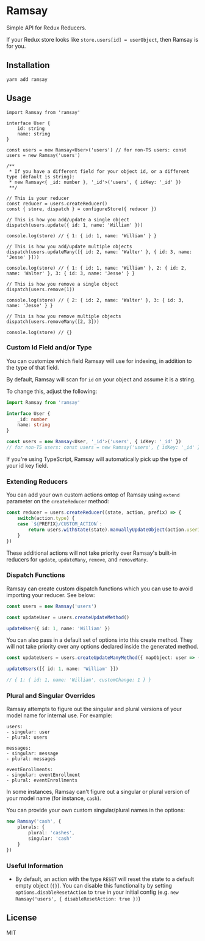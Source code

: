 # Ramsay
Simple API for Redux Reducers.

If your Redux store looks like `store.users[id] = userObject`, then Ramsay is for you.

## Installation
```
yarn add ramsay
```

## Usage
```tsx
import Ramsay from 'ramsay'

interface User {
	id: string
	name: string
}

const users = new Ramsay<User>('users') // for non-TS users: const users = new Ramsay('users')

/**
 * If you have a different field for your object id, or a different type (default is string):
 * new Ramsay<{ _id: number }, '_id'>('users', { idKey: '_id' })
 **/

// This is your reducer
const reducer = users.createReducer()
const { store, dispatch } = configureStore({ reducer })

// This is how you add/update a single object
dispatch(users.update({ id: 1, name: 'William' }))

console.log(store) // { 1: { id: 1, name: 'William' } }

// This is how you add/update multiple objects
dispatch(users.updateMany([{ id: 2, name: 'Walter' }, { id: 3, name: 'Jesse' }]))

console.log(store) // { 1: { id: 1, name: 'William' }, 2: { id: 2, name: 'Walter' }, 3: { id: 3, name: 'Jesse' } }

// This is how you remove a single object
dispatch(users.remove(1))

console.log(store) // { 2: { id: 2, name: 'Walter' }, 3: { id: 3, name: 'Jesse' } }

// This is how you remove multiple objects
dispatch(users.removeMany([2, 3]))

console.log(store) // {}
```

### Custom Id Field and/or Type
You can customize which field Ramsay will use for indexing, in addition to the type of that field.

By default, Ramsay will scan for `id` on your object and assume it is a string.

To change this, adjust the following:
```ts
import Ramsay from 'ramsay'

interface User {
	_id: number
	name: string
}

const users = new Ramsay<User, '_id'>('users', { idKey: '_id' })
// for non-TS users: const users = new Ramsay('users', { idKey: '_id' })
```

If you're using TypeScript, Ramsay will automatically pick up the type of your id key field.

### Extending Reducers
You can add your own custom actions ontop of Ramsay using `extend` parameter on the `createReducer` method:
```ts
const reducer = users.createReducer((state, action, prefix) => {
	switch(action.type) {
	case `${PREFIX}/CUSTOM_ACTION`:
		return users.withState(state).manuallyUpdateObject(action.userId, oldUser => ({ counter: oldUser.counter + 1 }))
	}
})
```

These additional actions will not take priority over Ramsay's built-in reducers for `update`, `updateMany`, `remove`, and `removeMany`.

### Dispatch Functions
Ramsay can create custom dispatch functions which you can use to avoid importing your reducer. See below:
```ts
const users = new Ramsay('users')

const updateUser = users.createUpdateMethod()

updateUser({ id: 1, name: 'William' })
```

You can also pass in a default set of options into this create method. They will not take priority over any options declared inside the generated method.

```ts
const updateUsers = users.createUpdateManyMethod({ mapObject: user => ({ ...user, customChange: 1 }) })

updateUsers([{ id: 1, name: 'William' }])

// { 1: { id: 1, name: 'William', customChange: 1 } }
```

### Plural and Singular Overrides
Ramsay attempts to figure out the singular and plural versions of your model name for internal use. For example:
```
users:
- singular: user
- plural: users

messages:
- singular: message
- plural: messages

eventEnrollments:
- singular: eventEnrollment
- plural: eventEnrollments
```

In some instances, Ramsay can't figure out a singular or plural version of your model name (for instance, `cash`).

You can provide your own custom singular/plural names in the options:
```ts
new Ramsay('cash', {
	plurals: {
		plural: 'cashes',
		singular: 'cash'
	}
})
```

### Useful Information
* By default, an action with the type `RESET` will reset the state to a default empty object (`{}`). You can disable this functionality by setting `options.disableResetAction` to `true` in your initial config (e.g. `new Ramsay('users', { disableResetAction: true })`)

## License
MIT
